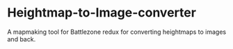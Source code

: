 # Heightmap-to-Image-converter
A mapmaking tool for Battlezone redux for converting heightmaps to images and back.
